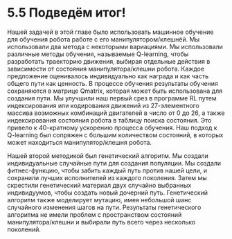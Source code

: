 # 5.5 Подведём итог!

Нашей задачей в этой главе было использовать машинное обучение для обучения робота работе с его манипулятором/клешнёй. Мы использовали два метода с некоторыми вариациями. Мы использовали различные методы обучения, называемые Q-learning, чтобы разработать траекторию движения, выбирая отдельные действия в зависимости от состояния манипулятора/клешни робота. Каждое предложение оценивалось индивидуально как награда и как часть общего пути как ценность. В процессе обучения результаты обучения сохраняются в матрице Qmatrix, которая может быть использована для создания пути. Мы улучшили наш первый срез в программе RL путем индексирования или кодирования движений из 27-элементного массива возможных комбинаций двигателей в число от 0 до 26, а также индексирования состояния робота в таблицу поиска состояния. Это привело к 40-кратному ускорению процесса обучения. Наш подход к Q-learning был сопряжен с большим количеством состояний, в которых может находиться манипулятор/клешня робота.

Нашей второй методикой был генетический алгоритм. Мы создали индивидуальные случайные пути для создания популяции. Мы создали фитнес-функцию, чтобы забить каждый путь против нашей цели, и сохранили лучших исполнителей из каждого поколения. Затем мы скрестили генетический материал двух случайно выбранных индивидуумов, чтобы создать новый дочерний путь. Генетический алгоритм также моделирует мутацию, имея небольшой шанс случайного изменения шагов на пути. Результаты генетического алгоритма не имели проблем с пространством состояний манипулятора/клешни и выбирали путь всего через несколько поколений.

